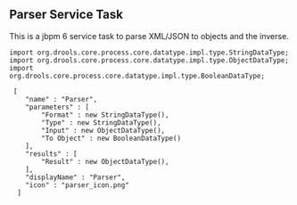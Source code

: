 Parser Service Task
--

This is a jbpm 6 service task to parse XML/JSON to objects and the inverse.


~~~
import org.drools.core.process.core.datatype.impl.type.StringDataType;
import org.drools.core.process.core.datatype.impl.type.ObjectDataType;
import org.drools.core.process.core.datatype.impl.type.BooleanDataType;

 [
    "name" : "Parser",
    "parameters" : [
        "Format" : new StringDataType(),
        "Type" : new StringDataType(),
        "Input" : new ObjectDataType(),
        "To Object" : new BooleanDataType()
    ],
    "results" : [
        "Result" : new ObjectDataType(),
    ],
    "displayName" : "Parser",
    "icon" : "parser_icon.png"
  ]
~~~